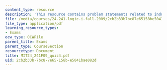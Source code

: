 ```yaml
---
content_type: resource
description: 'This resource contains problem statements related to inductive step. '
file: /media/courses/24-241-logic-i-fall-2009/2cb2b33b7bc87e65158be5041bae082d_MIT24_241F09_quiz4.pdf
file_type: application/pdf
learning_resource_types:
- Exams
ocw_type: OCWFile
parent_title: Exams
parent_type: CourseSection
resourcetype: Document
title: MIT24_241F09_quiz4.pdf
uid: 2cb2b33b-7bc8-7e65-158b-e5041bae082d
---
```

